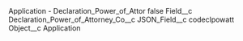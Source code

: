 <?xml version="1.0" encoding="UTF-8"?>
<CustomMetadata xmlns="http://soap.sforce.com/2006/04/metadata" xmlns:xsi="http://www.w3.org/2001/XMLSchema-instance" xmlns:xsd="http://www.w3.org/2001/XMLSchema">
    <label>Application - Declaration_Power_of_Attor</label>
    <protected>false</protected>
    <values>
        <field>Field__c</field>
        <value xsi:type="xsd:string">Declaration_Power_of_Attorney_Co__c</value>
    </values>
    <values>
        <field>JSON_Field__c</field>
        <value xsi:type="xsd:string">codeclpowatt</value>
    </values>
    <values>
        <field>Object__c</field>
        <value xsi:type="xsd:string">Application</value>
    </values>
</CustomMetadata>
